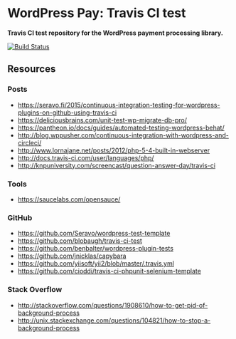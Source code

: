 # WordPress Pay: Travis CI test

**Travis CI test repository for the WordPress payment processing library.**

[![Build Status](https://travis-ci.org/wp-pay/travis-ci-test.svg?branch=develop)](https://travis-ci.org/wp-pay/travis-ci-test)

## Resources

### Posts

*	https://seravo.fi/2015/continuous-integration-testing-for-wordpress-plugins-on-github-using-travis-ci
*	https://deliciousbrains.com/unit-test-wp-migrate-db-pro/
*	https://pantheon.io/docs/guides/automated-testing-wordpress-behat/
*	http://blog.wppusher.com/continuous-integration-with-wordpress-and-circleci/
*	http://www.lornajane.net/posts/2012/php-5-4-built-in-webserver
*	http://docs.travis-ci.com/user/languages/php/
*	http://knpuniversity.com/screencast/question-answer-day/travis-ci

### Tools

*	https://saucelabs.com/opensauce/

### GitHub

*	https://github.com/Seravo/wordpress-test-template
*	https://github.com/blobaugh/travis-ci-test
*	https://github.com/benbalter/wordpress-plugin-tests
*	https://github.com/jnicklas/capybara
*	https://github.com/yiisoft/yii2/blob/master/.travis.yml
*	https://github.com/cioddi/travis-ci-phpunit-selenium-template

### Stack Overflow

*	http://stackoverflow.com/questions/1908610/how-to-get-pid-of-background-process
*	http://unix.stackexchange.com/questions/104821/how-to-stop-a-background-process
